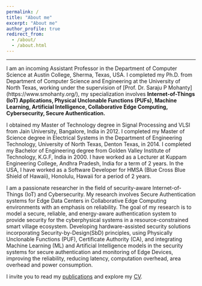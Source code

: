```yaml
---
permalink: /
title: "About me"
excerpt: "About me"
author_profile: true
redirect_from: 
  - /about/
  - /about.html
---
```

<hr/>
I am an incoming Assistant Professor in the Department of Computer Science at Austin College, Sherma, Texas, USA. I completed my Ph.D.  from  Department of Computer Science and Engineering at the University of North Texas, working under the supervision of [Prof. Dr. Saraju P Mohanty](https://www.smohanty.org/), my specialization involves <b>Internet-of-Things (IoT) Applications, Physical Unclonable Functions (PUFs), Machine Learning, Artificial Intelligence, Collaborative Edge Computing, Cybersecurity, Secure Authentication.</b><br>

I obtained my Master of Technology degree in Signal Processing and VLSI from Jain University, Bangalore, India in 2012. I completed my Master of Science degree in Electrical Systems in the Department of Engineering Technology, University of North Texas, Denton Texas, in 2014. I completed my Bachelor of Engineering degree from Golden Valley Institute of Technology, K.G.F, India in 2000. I have worked as a Lecturer at Kuppam Engineering College, Andhra Pradesh, India for a term of 2 years. In the USA, I have worked as a Software Developer for HMSA (Blue Cross Blue Shield of Hawaii), Honolulu, Hawaii for a period of 2 years.



I am a passionate researcher in the field of security-aware Internet-of-Things (IoT) and Cybersecurity. My research involves Secure Authentication systems for Edge Data Centers in Collaborative Edge Computing environments with an emphasis on reliability. The goal of my research is to model a secure, reliable, and energy-aware authentication system to provide security for the cyberphysical systems in a resource-constrained smart village ecosystem. Developing hardware-assisted security solutions incorporating Security-by-Design(SbD) principles, using Physically Unclonable Functions (PUF), Certificate Authority (CA), and integrating Machine Learning (ML) and Artificial Intelligence models in the security systems for secure authentication and monitoring of Edge Devices, improving the reliability, reducing latency, computation overhead, area overhead and power consumption. 

I invite you to read my [publications](https://scholar.google.com/citations?user=cuNFv-EAAAAJ&hl=en) and explore my [CV](/files/Aarella_Resume.pdf).
